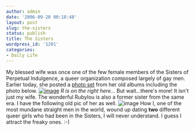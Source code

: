```yaml
---
author: admin
date: '2006-09-20 00:18:48'
layout: post
slug: the-sisters
status: publish
title: The Sisters
wordpress_id: '1201'
categories:
- Daily Life
---
```


My blessed wife was once one of the few female members of the Sisters of
Perpetual Indulgence, a queer organization composed largely of gay men.
Earlier today, she posted a [photo
set](http://www.flickr.com/photos/rerlin/sets/72157594291961420/) from
her old albums including the photo below.
[![image](http://static.flickr.com/96/247986676_cc7564d5dd.jpg)](http://www.flickr.com/photo_zoom.gne?id=247986676&size=m)
*R is on the right here...* But wait...there's more! It isn't just my
wife. The wonderful Rubylou is also a former sister from the same era. I
have the following old pic of her as well.
![image](http://www.zhangzhung.net/pics/rl.jpg) How I, one of the most
mundane straight men in the world, wound up dating **two** different
queer girls who had been in the Sisters, I will never understand. I
guess I attract the freaky ones. :-)
